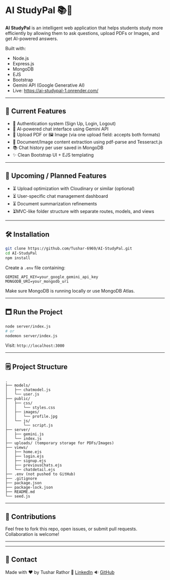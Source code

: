 # AI StudyPal 📚🤖

**AI StudyPal** is an intelligent web application that helps students study more efficiently by allowing them to ask questions, upload PDFs or Images, and get AI-powered answers.

Built with:

* Node.js
* Express.js
* MongoDB
* EJS
* Bootstrap
* Gemini API (Google Generative AI)
* Live: https://ai-studypal-1.onrender.com/
---

## 🌟 Current Features

* 🔐 Authentication system (Sign Up, Login, Logout)
* 💬 AI-powered chat interface using Gemini API
* 📄 Upload PDF or 🖼️ Image (via one upload field: accepts both formats)
* 🧠 Document/Image content extraction using pdf-parse and Tesseract.js
* 📚 Chat history per user saved in MongoDB
* ✨ Clean Bootstrap UI + EJS templating
  

---

## 🚀 Upcoming / Planned Features

* ⏳ Upload optimization with Cloudinary or similar (optional)
* ⏳ User-specific chat management dashboard
* ⏳ Document summarization refinements
* ⏳MVC-like folder structure with separate routes, models, and views
---

## 🛠️ Installation

```bash
git clone https://github.com/Tushar-6969/AI-StudyPal.git
cd AI-StudyPal
npm install
```

Create a `.env` file containing:

```
GEMINI_API_KEY=your_google_gemini_api_key
MONGODB_URI=your_mongodb_uri
```

Make sure MongoDB is running locally or use MongoDB Atlas.

---

## 🗖️ Run the Project

```bash
node server/index.js
# or
nodemon server/index.js
```

Visit:
`http://localhost:3000`

---

## 🗒️ Project Structure

```
.
├── models/
│   ├── chatmodel.js
│   └── user.js
├── public/
│   ├── css/
│   │   └── styles.css
│   ├── images/
│   │   └── profile.jpg
│   └── js/
│       └── script.js
├── server/
│   ├── gemini.js
│   └── index.js
├── uploads/ (temporary storage for PDFs/Images)
├── views/
│   ├── home.ejs
│   ├── login.ejs
│   ├── signup.ejs
│   ├── previousChats.ejs
│   └── chatdetail.ejs
├── .env (not pushed to GitHub)
├── .gitignore
├── package.json
├── package-lock.json
├── README.md
└── seed.js 
```

---

## 🤝 Contributions

Feel free to fork this repo, open issues, or submit pull requests. Collaboration is welcome!

---



---

## 📢 Contact

Made with ❤️ by Tushar Rathor
🔗 [LinkedIn](https://www.linkedin.com/in/tushar-rathor-277427259/)
🔉 [GitHub](https://github.com/Tushar-6969)
